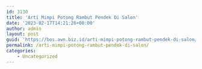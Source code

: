 ```yaml
---
id: 3130
title: 'Arti Mimpi Potong Rambut Pendek Di Salon'
date: '2023-02-17T14:21:26+00:00'
author: admin
layout: post
guid: 'https://bos.awn.biz.id/arti-mimpi-potong-rambut-pendek-di-salon/'
permalink: /arti-mimpi-potong-rambut-pendek-di-salon/
categories:
    - Uncategorized
---
```


